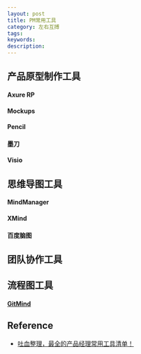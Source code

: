 ```yaml
---
layout: post
title: PM常用工具
category: 左右互搏
tags: 
keywords: 
description: 
---
```


## 产品原型制作工具

#### Axure RP

#### Mockups

#### Pencil

#### 墨刀

#### Visio


## 思维导图工具

#### MindManager

#### XMind

#### 百度脑图

## 团队协作工具

## 流程图工具

#### [GitMind](https://gitmind.cn/)


## Reference

* [吐血整理，最全的产品经理常用工具清单！](https://www.woshipm.com/pmd/585234.html)
